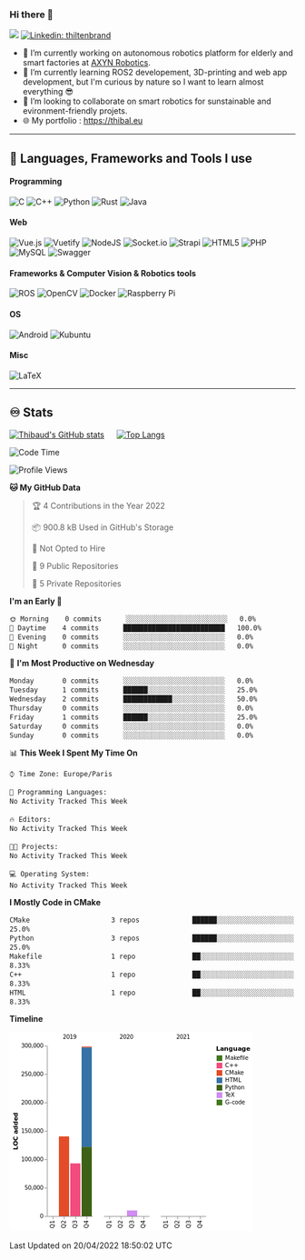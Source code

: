 ### Hi there 👋

 ![](https://komarev.com/ghpvc/?username=thibs-sigma&label=Visitors)
 [![Linkedin: thiltenbrand](https://img.shields.io/badge/-thiltenbrand-blue?style=square&logo=Linkedin&logoColor=white&link=https://www.linkedin.com/in/thiltenbrand/)](https://www.linkedin.com/in/thiltenbrand/)

- 🔭 I’m currently working on autonomous robotics platform for elderly and smart factories at [AXYN Robotics](https://axyn.fr).
- 🌱 I’m currently learning ROS2 developement, 3D-printing and web app development, but I'm curious by nature so I want to learn almost everything 😎
- 👯 I’m looking to collaborate on smart robotics for sunstainable and evironment-friendly projets. 
- 🌐 My portfolio : https://thibal.eu


---

## 🧰 Languages, Frameworks and Tools I use

#### Programming
![C](https://img.shields.io/badge/c-%2300599C.svg?style=for-the-badge&logo=c&logoColor=white)
![C++](https://img.shields.io/badge/c++-%2300599C.svg?style=for-the-badge&logo=c%2B%2B&logoColor=white)
![Python](https://img.shields.io/badge/python-3670A0?style=for-the-badge&logo=python&logoColor=ffdd54)
![Rust](https://img.shields.io/badge/rust-%23000000.svg?style=for-the-badge&logo=rust&logoColor=white)
![Java](https://img.shields.io/badge/java-%23ED8B00.svg?style=for-the-badge&logo=java&logoColor=white)

#### Web
![Vue.js](https://img.shields.io/badge/vuejs-%2335495e.svg?style=for-the-badge&logo=vuedotjs&logoColor=%234FC08D)
![Vuetify](https://img.shields.io/badge/Vuetify-1867C0?style=for-the-badge&logo=vuetify&logoColor=AEDDFF)
![NodeJS](https://img.shields.io/badge/node.js-6DA55F?style=for-the-badge&logo=node.js&logoColor=white)
![Socket.io](https://img.shields.io/badge/Socket.io-black?style=for-the-badge&logo=socket.io&badgeColor=010101)
![Strapi](https://img.shields.io/badge/strapi-%232E7EEA.svg?style=for-the-badge&logo=strapi&logoColor=white)
![HTML5](https://img.shields.io/badge/html5-%23E34F26.svg?style=for-the-badge&logo=html5&logoColor=white)
![PHP](https://img.shields.io/badge/php-%23777BB4.svg?style=for-the-badge&logo=php&logoColor=white)
![MySQL](https://img.shields.io/badge/mysql-%2300f.svg?style=for-the-badge&logo=mysql&logoColor=white)
![Swagger](https://img.shields.io/badge/-Swagger-%23Clojure?style=for-the-badge&logo=swagger&logoColor=white)

#### Frameworks & Computer Vision & Robotics tools
![ROS](https://img.shields.io/badge/ros-%230A0FF9.svg?style=for-the-badge&logo=ros&logoColor=white)
![OpenCV](https://img.shields.io/badge/opencv-%23white.svg?style=for-the-badge&logo=opencv&logoColor=white)
![Docker](https://img.shields.io/badge/docker-%230db7ed.svg?style=for-the-badge&logo=docker&logoColor=white)
![Raspberry Pi](https://img.shields.io/badge/-RaspberryPi-C51A4A?style=for-the-badge&logo=Raspberry-Pi)
#### OS
![Android](https://img.shields.io/badge/Android-3DDC84?style=for-the-badge&logo=android&logoColor=white)
![Kubuntu](https://img.shields.io/badge/-KUbuntu-%230079C1?style=for-the-badge&logo=kubuntu&logoColor=white)


#### Misc
![LaTeX](https://img.shields.io/badge/latex-%23008080.svg?style=for-the-badge&logo=latex&logoColor=white)

---

## ♾️ Stats


[![Thibaud's GitHub stats](https://github-readme-stats.vercel.app/api?username=thibs-sigma&count_private=true&show_icons=true&theme=radical)](https://github.com/anuraghazra/github-readme-stats) &emsp; [![Top Langs](https://github-readme-stats.vercel.app/api/top-langs/?username=thibs-sigma&hide=makefile,cmake,javascript,Common%20Lisp&layout&theme=radical)](https://github.com/anuraghazra/github-readme-stats)

<!--START_SECTION:waka-->
![Code Time](http://img.shields.io/badge/Code%20Time-41%20mins-blue)

![Profile Views](http://img.shields.io/badge/Profile%20Views-43-blue)

**🐱 My GitHub Data** 

> 🏆 4 Contributions in the Year 2022
 > 
> 📦 900.8 kB Used in GitHub's Storage 
 > 
> 🚫 Not Opted to Hire
 > 
> 📜 9 Public Repositories 
 > 
> 🔑 5 Private Repositories  
 > 
**I'm an Early 🐤** 

```text
🌞 Morning    0 commits      ░░░░░░░░░░░░░░░░░░░░░░░░░   0.0% 
🌆 Daytime    4 commits      █████████████████████████   100.0% 
🌃 Evening    0 commits      ░░░░░░░░░░░░░░░░░░░░░░░░░   0.0% 
🌙 Night      0 commits      ░░░░░░░░░░░░░░░░░░░░░░░░░   0.0%

```
📅 **I'm Most Productive on Wednesday** 

```text
Monday       0 commits      ░░░░░░░░░░░░░░░░░░░░░░░░░   0.0% 
Tuesday      1 commits      ██████░░░░░░░░░░░░░░░░░░░   25.0% 
Wednesday    2 commits      ████████████░░░░░░░░░░░░░   50.0% 
Thursday     0 commits      ░░░░░░░░░░░░░░░░░░░░░░░░░   0.0% 
Friday       1 commits      ██████░░░░░░░░░░░░░░░░░░░   25.0% 
Saturday     0 commits      ░░░░░░░░░░░░░░░░░░░░░░░░░   0.0% 
Sunday       0 commits      ░░░░░░░░░░░░░░░░░░░░░░░░░   0.0%

```


📊 **This Week I Spent My Time On** 

```text
⌚︎ Time Zone: Europe/Paris

💬 Programming Languages: 
No Activity Tracked This Week

🔥 Editors: 
No Activity Tracked This Week

🐱‍💻 Projects: 
No Activity Tracked This Week

💻 Operating System: 
No Activity Tracked This Week

```

**I Mostly Code in CMake** 

```text
CMake                    3 repos             ██████░░░░░░░░░░░░░░░░░░░   25.0% 
Python                   3 repos             ██████░░░░░░░░░░░░░░░░░░░   25.0% 
Makefile                 1 repo              ██░░░░░░░░░░░░░░░░░░░░░░░   8.33% 
C++                      1 repo              ██░░░░░░░░░░░░░░░░░░░░░░░   8.33% 
HTML                     1 repo              ██░░░░░░░░░░░░░░░░░░░░░░░   8.33%

```


**Timeline**

![Chart not found](https://raw.githubusercontent.com/thibs-sigma/thibs-sigma/main/charts/bar_graph.png) 


 Last Updated on 20/04/2022 18:50:02 UTC
<!--END_SECTION:waka-->

<!-- Weekly stats: https://github.com/anmol098/waka-readme-stats -->
<!-- [![willianrod's wakatime stats](https://github-readme-stats.vercel.app/api/wakatime?username=thibssigma)](https://github.com/anuraghazra/github-readme-stats) -->


<!--
**thibs-sigma/thibs-sigma** is a ✨ _special_ ✨ repository because its `README.md` (this file) appears on your GitHub profile.

Here are some ideas to get you started:

- 🔭 I’m currently working on ...
- 🌱 I’m currently learning ...
- 👯 I’m looking to collaborate on ...
- 🤔 I’m looking for help with ...
- 💬 Ask me about ...
- 📫 How to reach me: ...
- 😄 Pronouns: ...
- ⚡ Fun fact: ...
-->
